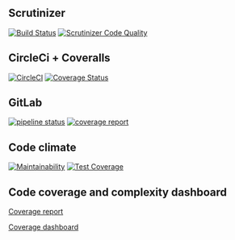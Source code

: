 ## Scrutinizer
[![Build Status](https://scrutinizer-ci.com/g/faparicior/ddd-symfony4-boilerplate/badges/build.png?b=master)](https://scrutinizer-ci.com/g/faparicior/ddd-symfony4-boilerplate/build-status/master)
[![Scrutinizer Code Quality](https://scrutinizer-ci.com/g/faparicior/ddd-symfony4-boilerplate/badges/quality-score.png?b=master)](https://scrutinizer-ci.com/g/faparicior/ddd-symfony4-boilerplate/?branch=master)

## CircleCi + Coveralls
[![CircleCI](https://circleci.com/gh/faparicior/ddd-symfony4-boilerplate/tree/master.svg?style=svg)](https://circleci.com/gh/faparicior/ddd-symfony4-boilerplate/tree/master)
[![Coverage Status](https://coveralls.io/repos/github/faparicior/ddd-symfony4-boilerplate/badge.svg)](https://coveralls.io/github/faparicior/ddd-symfony4-boilerplate)

## GitLab
[![pipeline status](https://gitlab.com/fapariciorteam/ddd-symfony4-boilerplate/badges/master/pipeline.svg)](https://gitlab.com/fapariciorteam/ddd-symfony4-boilerplate/-/commits/master)
[![coverage report](https://gitlab.com/fapariciorteam/ddd-symfony4-boilerplate/badges/master/coverage.svg)](https://gitlab.com/fapariciorteam/ddd-symfony4-boilerplate/-/commits/master)

## Code climate

[![Maintainability](https://api.codeclimate.com/v1/badges/2f49f9bacc70603d8a8d/maintainability)](https://codeclimate.com/github/faparicior/ddd-symfony4-boilerplate/maintainability)
[![Test Coverage](https://api.codeclimate.com/v1/badges/2f49f9bacc70603d8a8d/test_coverage)](https://codeclimate.com/github/faparicior/ddd-symfony4-boilerplate/test_coverage)

## Code coverage and complexity dashboard

[Coverage report](https://fapariciorteam.gitlab.io/ddd-symfony4-boilerplate)

[Coverage dashboard](https://fapariciorteam.gitlab.io/ddd-symfony4-boilerplate/dashboard.html)
